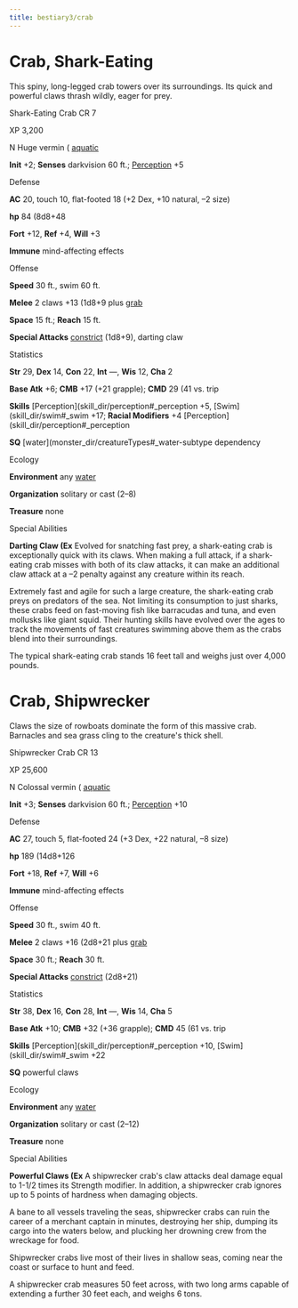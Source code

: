 ```yaml
---
title: bestiary3/crab
---
```

# Crab, Shark-Eating

This spiny, long-legged crab towers over its surroundings. Its quick and powerful claws thrash wildly, eager for prey.

Shark-Eating Crab CR 7

XP 3,200

N Huge vermin ( [aquatic](monster_dir/creatureTypes#_aquatic-subtype)

**Init** +2; **Senses** darkvision 60 ft.; [Perception](skill_dir/perception#_perception) +5

Defense

**AC** 20, touch 10, flat-footed 18 (+2 Dex, +10 natural, –2 size)

**hp** 84 (8d8+48

**Fort** +12, **Ref** +4, **Will** +3

**Immune** mind-affecting effects

Offense

**Speed** 30 ft., swim 60 ft.

**Melee** 2 claws +13 (1d8+9 plus [grab](monster_dir/universalMonsterRules#_grab)

**Space** 15 ft.; **Reach** 15 ft.

**Special Attacks** [constrict](monster_dir/universalMonsterRules#_constrict) (1d8+9), darting claw

Statistics

**Str** 29, **Dex** 14, **Con** 22, **Int** —, **Wis** 12, **Cha** 2

**Base Atk** +6; **CMB** +17 (+21 grapple); **CMD** 29 (41 vs. trip

**Skills** [Perception](skill_dir/perception#_perception +5, [Swim](skill_dir/swim#_swim +17; **Racial Modifiers** +4 [Perception](skill_dir/perception#_perception

**SQ** [water](monster_dir/creatureTypes#_water-subtype dependency

Ecology

**Environment** any [water](monster_dir/creatureTypes#_water-subtype)

**Organization** solitary or cast (2–8)

**Treasure** none

Special Abilities

**Darting Claw (Ex** Evolved for snatching fast prey, a shark-eating crab is exceptionally quick with its claws. When making a full attack, if a shark-eating crab misses with both of its claw attacks, it can make an additional claw attack at a –2 penalty against any creature within its reach.

Extremely fast and agile for such a large creature, the shark-eating crab preys on predators of the sea. Not limiting its consumption to just sharks, these crabs feed on fast-moving fish like barracudas and tuna, and even mollusks like giant squid. Their hunting skills have evolved over the ages to track the movements of fast creatures swimming above them as the crabs blend into their surroundings.

The typical shark-eating crab stands 16 feet tall and weighs just over 4,000 pounds.

# Crab, Shipwrecker

Claws the size of rowboats dominate the form of this massive crab. Barnacles and sea grass cling to the creature's thick shell.

Shipwrecker Crab CR 13

XP 25,600

N Colossal vermin ( [aquatic](monster_dir/creatureTypes#_aquatic-subtype)

**Init** +3; **Senses** darkvision 60 ft.; [Perception](skill_dir/perception#_perception) +10

Defense

**AC** 27, touch 5, flat-footed 24 (+3 Dex, +22 natural, –8 size)

**hp** 189 (14d8+126

**Fort** +18, **Ref** +7, **Will** +6

**Immune** mind-affecting effects

Offense

**Speed** 30 ft., swim 40 ft.

**Melee** 2 claws +16 (2d8+21 plus [grab](monster_dir/universalMonsterRules#_grab)

**Space** 30 ft.; **Reach** 30 ft.

**Special Attacks** [constrict](monster_dir/universalMonsterRules#_constrict) (2d8+21)

Statistics

**Str** 38, **Dex** 16, **Con** 28, **Int** —, **Wis** 14, **Cha** 5

**Base Atk** +10; **CMB** +32 (+36 grapple); **CMD** 45 (61 vs. trip

**Skills** [Perception](skill_dir/perception#_perception +10, [Swim](skill_dir/swim#_swim +22

**SQ** powerful claws

Ecology

**Environment** any [water](monster_dir/creatureTypes#_water-subtype)

**Organization** solitary or cast (2–12)

**Treasure** none

Special Abilities

**Powerful Claws (Ex** A shipwrecker crab's claw attacks deal damage equal to 1-1/2 times its Strength modifier. In addition, a shipwrecker crab ignores up to 5 points of hardness when damaging objects.

A bane to all vessels traveling the seas, shipwrecker crabs can ruin the career of a merchant captain in minutes, destroying her ship, dumping its cargo into the waters below, and plucking her drowning crew from the wreckage for food.

Shipwrecker crabs live most of their lives in shallow seas, coming near the coast or surface to hunt and feed.

A shipwrecker crab measures 50 feet across, with two long arms capable of extending a further 30 feet each, and weighs 6 tons.

